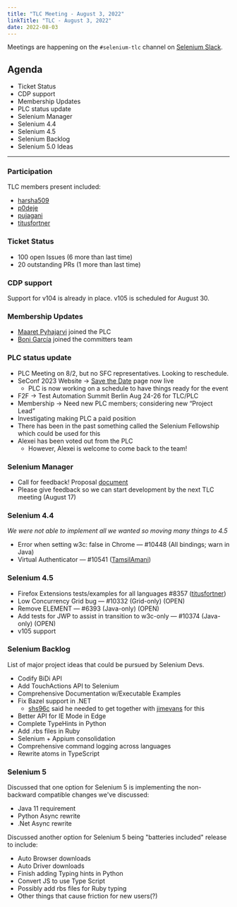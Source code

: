 ```yaml
---
title: "TLC Meeting - August 3, 2022"
linkTitle: "TLC - August 3, 2022"
date: 2022-08-03
---
```


Meetings are happening on the `#selenium-tlc` channel on [Selenium Slack](https://selenium.dev/support).

## Agenda
* Ticket Status 
* CDP support
* Membership Updates
* PLC status update
* Selenium Manager
* Selenium 4.4
* Selenium 4.5
* Selenium Backlog
* Selenium 5.0 Ideas

***

### Participation

TLC members present included:
* [harsha509]
* [p0deje]
* [pujagani]
* [titusfortner]

### Ticket Status

* 100 open Issues (6 more than last time)
* 20 outstanding PRs (1 more than last time)

### CDP support
Support for v104 is already in place.
v105 is scheduled for August 30.

### Membership Updates

* [Maaret Pyhajarvi](https://twitter.com/maaretp/) joined the PLC
* [Boni García](https://twitter.com/boni_gg/) joined the committers team

### PLC status update

* PLC Meeting on 8/2, but no SFC representatives. Looking to reschedule.
* SeConf 2023 Website → [Save the Date](https://seleniumconf.com/) page now live
  * PLC is now working on a schedule to have things ready for the event
* F2F → Test Automation Summit Berlin Aug 24-26 for TLC/PLC
* Membership → Need new PLC members; considering new “Project Lead”
* Investigating making PLC a paid position
* There has been in the past something called the Selenium Fellowship which could be used for this
* Alexei has been voted out from the PLC 
  * However, Alexei is welcome to come back to the team!

### Selenium Manager

* Call for feedback! Proposal [document](https://docs.google.com/document/d/16TwXLJdeW1r4QHp8PlqC-7C4Max1HV25hZGkK5eGUKQ/edit#heading=h.uz3z4e5kmnok)
* Please give feedback so we can start development by the next TLC meeting (August 17)

### Selenium 4.4

*We were not able to implement all we wanted so moving many things to 4.5*

* Error when setting w3c: false in Chrome — #10448 (All bindings; warn in Java)
* Virtual Authenticator — #10541 ([TamsilAmani])

### Selenium 4.5

* Firefox Extensions tests/examples for all languages #8357 ([titusfortner])
* Low Concurrency Grid bug — #10332 (Grid-only) (OPEN)
* Remove ELEMENT — #6393 (Java-only) (OPEN)
* Add tests for JWP to assist in transition to w3c-only — #10374 (Java-only) (OPEN)
* v105 support

### Selenium Backlog

List of major project ideas that could be pursued by Selenium Devs.

* Codify BiDi API 
* Add TouchActions API to Selenium 
* Comprehensive Documentation w/Executable Examples 
* Fix Bazel support in .NET 
  * [shs96c] said he needed to get together with [jimevans] for this
* Better API for IE Mode in Edge 
* Complete TypeHints in Python 
* Add .rbs files in Ruby
* Selenium + Appium consolidation 
* Comprehensive command logging across languages 
* Rewrite atoms in TypeScript


### Selenium 5

Discussed that one option for Selenium 5 is implementing the non-backward compatible changes we've discussed:
* Java 11 requirement
* Python Async rewrite
* .Net Async rewrite

Discussed another option for Selenium 5 being "batteries included" release to include:
* Auto Browser downloads
* Auto Driver downloads
* Finish adding Typing hints in Python
* Convert JS to use Type Script
* Possibly add rbs files for Ruby typing
* Other things that cause friction for new users(?)


[titusfortner]: https://github.com/titusfortner/
[harsha509]: https://github.com/harsha509/
[p0deje]: https://github.com/p0deje/
[coinzdude]: https://github.com/coinzdude/
[rbri]: https://github.com/rbri/
[pujagani]: https://github.com/pujagani/
[AutomatedTester]: https://github.com/AutomatedTester/
[TamsilAmani]: https://github.com/TamsilAmani/
[shs96c]: https://github.com/shs96c/
[jimevans]: https://github.com/jimevans/
